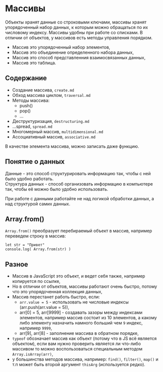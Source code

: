 # Массивы
Объекты хранят данные со строковыми ключами, массивы хранят упорядоченный набор данных, к которым можно обращаться по их числовому индексу. Массивы удобны при работе со списками. В отличии от объектов, у массивов есть методы управления порядком.

- Массив это упорядоченный набор элементов,
- Массив это объединение определенного набора данных,
- Массив это способ представленния взаимосвязанных данных,
- Массив это таблица.

## Содержание
- Создание массива, `create.md`
- Обход массива циклом, `traversal.md`
- Методы массива:
    - push()
    - pop()
    - ...
- Деструктуризация, `destructuring.md`
- ...spread, `spread.md`
- Многомерный массив, `multidimensional.md`
- Ассоциативный массив, `associative.md`

В качестве элемента массива, можно записать даже функцию.

## Понятие о данных
Данные - это способ структурировать информацию так, чтобы с ней было удобно работать.  
Структура данных - способ организовать информацию в компьютере так, чтобы её можно было удобно использовать.

При работе с данными работайте не над логикой обработки данных, а над структурой самих данных.

## Array.from()
`Array.from()` преобразует перебираемый объект в массив, например переведем строку в массив:

    let str = "Привет"
    console.log( Array.from(str) )

## Разное
- Массив в JavaScript это объект, и ведет себя также, например копируется по ссылке,
- Но в отличии от объектов, массивы работают очень быстро, потому что это упорядоченная коллекция данных,
- Массив перестанет работь быстро, если:
  - `arr.value = 5` - использовать не числовые индексы (arr.push(arr.value = 5)),
  - arr[0] = 5, arr[9999] - создавать зазоры между индексами элементов, например массив состоит из 10 элементов, а какому либо элементу назначить намного больший чем `9` индекс, например `9999`,
  - arr[9], arr[8] - заполнение массива в обратном порядке,
- `typeof` обозначает массив как объект (потому что в JS всё является объектом), если вам нужно проверить является ли что-либо массивом то можно воспользоваться специальным методом `Array.isArray(arr)`,
- у большинства методов массива, например: `find()`, `filter()`, `map()` и т.п может быть второй аргумент `thisArg` (используется редко).

